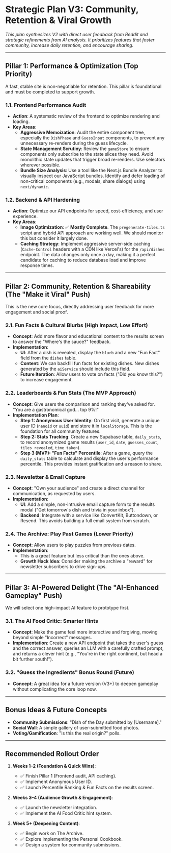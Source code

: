 # Strategic Plan V3: Community, Retention & Viral Growth

_This plan synthesizes V2 with direct user feedback from Reddit and strategic refinements from AI analysis. It prioritizes features that foster community, increase daily retention, and encourage sharing._

---

## Pillar 1: Performance & Optimization (Top Priority)

A fast, stable site is non-negotiable for retention. This pillar is foundational and must be completed to support growth.

### 1.1. Frontend Performance Audit

- **Action**: A systematic review of the frontend to optimize rendering and loading.
- **Key Areas**:
  - **Aggressive Memoization**: Audit the entire component tree, especially the `DishPhase` and `GuessInput` components, to prevent any unnecessary re-renders during the guess lifecycle.
  - **State Management Scrutiny**: Review the `gameStore` to ensure components only subscribe to the state slices they need. Avoid monolithic state updates that trigger broad re-renders. Use selectors wherever possible.
  - **Bundle Size Analysis**: Use a tool like the Next.js Bundle Analyzer to visually inspect our JavaScript bundles. Identify and defer loading of non-critical components (e.g., modals, share dialogs) using `next/dynamic`.

### 1.2. Backend & API Hardening

- **Action**: Optimize our API endpoints for speed, cost-efficiency, and user experience.
- **Key Areas**:
  - **Image Optimization**: ✅ **Mostly Complete**. The `pregenerate-tiles.ts` script and hybrid API approach are working well. We should monitor this but consider it largely done.
  - **Caching Strategy**: Implement aggressive server-side caching (`Cache-Control` headers with a CDN like Vercel's) for the `/api/dishes` endpoint. The data changes only once a day, making it a perfect candidate for caching to reduce database load and improve response times.

---

## Pillar 2: Community, Retention & Shareability (The "Make it Viral" Push)

This is the new core focus, directly addressing user feedback for more engagement and social proof.

### 2.1. Fun Facts & Cultural Blurbs (High Impact, Low Effort)

- **Concept**: Add more flavor and educational content to the results screen to answer the "Where's the sauce?" feedback.
- **Implementation**:
  - **UI**: After a dish is revealed, display the `blurb` and a new "Fun Fact" field from the `dishes` table.
  - **Content**: We can backfill fun facts for existing dishes. New dishes generated by the `aiService` should include this field.
  - **Future Iteration**: Allow users to vote on facts ("Did you know this?") to increase engagement.

### 2.2. Leaderboards & Fun Stats (The MVP Approach)

- **Concept**: Give users the comparison and ranking they've asked for. "You are a gastronomical god... top 9%!"
- **Implementation Plan**:
  - **Step 1: Anonymous User Identity**: On first visit, generate a unique user ID (`nanoid` or `uuid`) and store it in `localStorage`. This is the foundation for all community features.
  - **Step 2: Stats Tracking**: Create a new Supabase table, `daily_stats`, to record anonymized game results (`user_id`, `date`, `guesses_count`, `tiles_revealed`, `time_taken`).
  - **Step 3 (MVP): "Fun Facts" Percentile**: After a game, query the `daily_stats` table to calculate and display the user's performance percentile. This provides instant gratification and a reason to share.

### 2.3. Newsletter & Email Capture

- **Concept**: "Own your audience" and create a direct channel for communication, as requested by users.
- **Implementation**:
  - **UI**: Add a simple, non-intrusive email capture form to the results modal ("Get tomorrow's dish and trivia in your inbox").
  - **Backend**: Integrate with a service like ConvertKit, Buttondown, or Resend. This avoids building a full email system from scratch.

### 2.4. The Archive: Play Past Games (Lower Priority)

- **Concept**: Allow users to play puzzles from previous dates.
- **Implementation**:
  - This is a great feature but less critical than the ones above.
  - **Growth Hack Idea**: Consider making the archive a "reward" for newsletter subscribers to drive sign-ups.

---

## Pillar 3: AI-Powered Delight (The "AI-Enhanced Gameplay" Push)

We will select one high-impact AI feature to prototype first.

### 3.1. The AI Food Critic: Smarter Hints

- **Concept**: Make the game feel more interactive and forgiving, moving beyond simple "Incorrect" messages.
- **Implementation**: Create a new API endpoint that takes the user's guess and the correct answer, queries an LLM with a carefully crafted prompt, and returns a clever hint (e.g., "You're in the right continent, but head a bit further south!").

### 3.2. "Guess the Ingredients" Bonus Round (Future)

- **Concept**: A great idea for a future version (V3+) to deepen gameplay without complicating the core loop now.

---

## Bonus Ideas & Future Concepts

- **Community Submissions**: "Dish of the Day submitted by [Username]."
- **Social Wall**: A simple gallery of user-submitted food photos.
- **Voting/Gamification**: "Is this the real origin?" polls.

---

## Recommended Rollout Order

1.  **Weeks 1–2 (Foundation & Quick Wins)**:

    - ✅ Finish Pillar 1 (Frontend audit, API caching).
    - ✅ Implement Anonymous User ID.
    - ✅ Launch Percentile Ranking & Fun Facts on the results screen.

2.  **Weeks 3–4 (Audience Growth & Engagement)**:

    - ✅ Launch the newsletter integration.
    - ✅ Implement the AI Food Critic hint system.

3.  **Week 5+ (Deepening Content)**:
    - ✅ Begin work on The Archive.
    - ✅ Explore implementing the Personal Cookbook.
    - ✅ Design a system for community submissions.
